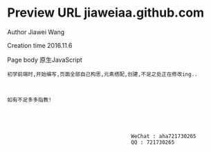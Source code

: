 # Preview URL	 jiaweiaa.github.com

  Author 		 Jiawei Wang

  Creation time  2016.11.6

  Page body 	 原生JavaScript

	

	初学前端时,开始编写,页面全部自己构思,元素搭配,创建,不足之处正在修改ing..

	

	如有不足多多指教!





											WeChat : aha721730265
											QQ : 721730265
